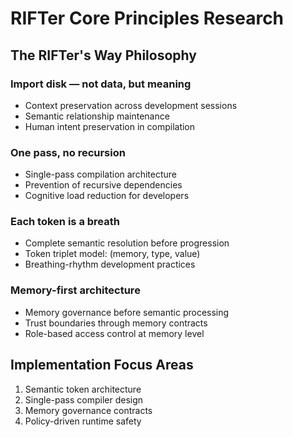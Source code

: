 # RIFTer Core Principles Research

## The RIFTer's Way Philosophy

### Import disk — not data, but meaning
- Context preservation across development sessions
- Semantic relationship maintenance
- Human intent preservation in compilation

### One pass, no recursion
- Single-pass compilation architecture
- Prevention of recursive dependencies
- Cognitive load reduction for developers

### Each token is a breath
- Complete semantic resolution before progression
- Token triplet model: (memory, type, value)
- Breathing-rhythm development practices

### Memory-first architecture
- Memory governance before semantic processing
- Trust boundaries through memory contracts
- Role-based access control at memory level

## Implementation Focus Areas
1. Semantic token architecture
2. Single-pass compiler design
3. Memory governance contracts
4. Policy-driven runtime safety

